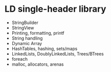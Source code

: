# LD single-header library

- StringBuilder
- StringView
- Printing, formatting, printf
- String handling
- Dynamic Array
- HashTables, hashing, sets/maps
- LinkedLists, DoublyLinkedLists, Trees/BTrees
- foreach
- malloc, allocators, arenas
